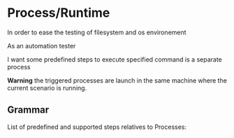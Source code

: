 # Process/Runtime


  In order to ease the testing of filesystem and os environement

  As an automation tester

  I want some predefined steps to execute specified command is a separate process
  
  **Warning** the triggered processes are launch in the same machine where the current scenario is running. 


## Grammar

List of predefined and supported steps relatives to Processes: